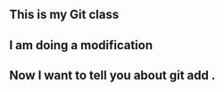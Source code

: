 ## This is my Git class ## 
## I am doing a modification ## 
## Now I want to tell you about git add . ## 